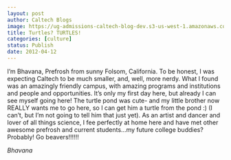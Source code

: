 ```yaml
---
layout: post
author: Caltech Blogs
image: https://ug-admissions-caltech-blog-dev.s3-us-west-1.amazonaws.com/old_pictures/caltech_as_it_happens/6a0105349b8251970b0168ea067899970c.jpg
title: Turtles? TURTLES!
categories: [culture]
status: Publish
date: 2012-04-12
---
```


I’m Bhavana, Prefrosh from sunny Folsom, California. To be honest, I was expecting Caltech to be much smaller, and, well, more nerdy. What I found was an amazingly friendly campus, with amazing programs and institutions and people and opportunities. It’s only my first day here, but already I can see myself going here! The turtle pond was cute- and my little brother now REALLY wants me to go here, so I can get him a turtle from the pond :) (I can’t, but I’m not going to tell him that just yet). As an artist and dancer and lover of all things science, I fee perfectly at home here and have met other awesome prefrosh and current students...my future college buddies? Probably!
Go beavers!!!!!!

*Bhavana*
